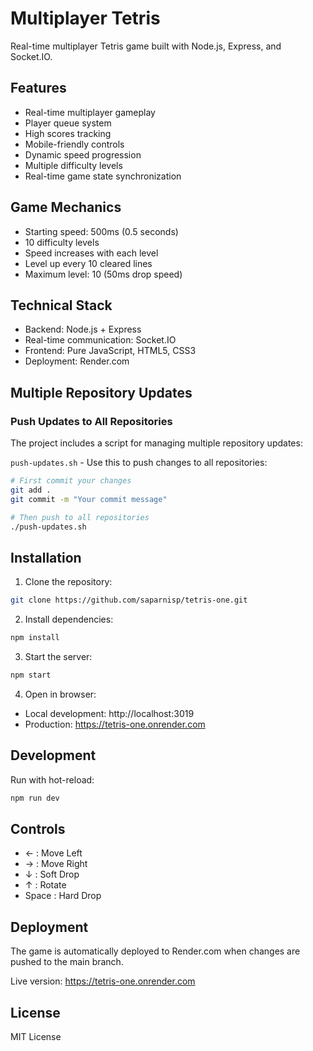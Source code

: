 # Multiplayer Tetris

Real-time multiplayer Tetris game built with Node.js, Express, and Socket.IO.

## Features

- Real-time multiplayer gameplay
- Player queue system
- High scores tracking
- Mobile-friendly controls
- Dynamic speed progression
- Multiple difficulty levels
- Real-time game state synchronization

## Game Mechanics

- Starting speed: 500ms (0.5 seconds)
- 10 difficulty levels
- Speed increases with each level
- Level up every 10 cleared lines
- Maximum level: 10 (50ms drop speed)

## Technical Stack

- Backend: Node.js + Express
- Real-time communication: Socket.IO
- Frontend: Pure JavaScript, HTML5, CSS3
- Deployment: Render.com

## Multiple Repository Updates

### Push Updates to All Repositories

The project includes a script for managing multiple repository updates:

`push-updates.sh` - Use this to push changes to all repositories:
```bash
# First commit your changes
git add .
git commit -m "Your commit message"

# Then push to all repositories
./push-updates.sh
```

## Installation

1. Clone the repository:
```bash
git clone https://github.com/saparnisp/tetris-one.git
```

2. Install dependencies:
```bash
npm install
```

3. Start the server:
```bash
npm start
```

4. Open in browser:
- Local development: http://localhost:3019
- Production: https://tetris-one.onrender.com

## Development

Run with hot-reload:
```bash
npm run dev
```

## Controls

- ← : Move Left
- → : Move Right
- ↓ : Soft Drop
- ↑ : Rotate
- Space : Hard Drop

## Deployment

The game is automatically deployed to Render.com when changes are pushed to the main branch.

Live version: https://tetris-one.onrender.com

## License

MIT License
